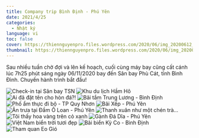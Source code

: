 ```yaml
---
title: Company trip Bình Định - Phú Yên
date: 2021/4/25
categories:
  - Nhật ký
language: vi
toc: false
cover: https://thiennguyenpro.files.wordpress.com/2020/06/img_20200612_142637.jpg?w=800
thumbnail: https://thiennguyenpro.files.wordpress.com/2020/06/img_20200612_142637.jpg?w=300
---
```


Sau nhiều tuần chờ đợi và lên kế hoạch, cuối cùng máy bay cũng cất cánh lúc 7h25 phút sáng ngày 06/11/2020 bay đến Sân bay Phù Cát, tỉnh Bình Đình. Chuyến hành trình bắt đầu!

<!-- more -->
<div class="justified-gallery">

![Check-in tại Sân bay TSN](https://thiennguyenpro.files.wordpress.com/2020/06/tsn.jpg)
![Khu du lịch Hầm Hô](https://thiennguyenpro.files.wordpress.com/2020/06/img_20200611_105006.jpg?w=1200)
![Ai đã đặt tên cho hòn đá?!](https://thiennguyenpro.files.wordpress.com/2020/06/img_20200611_114358.jpg?w=1200)
![Bãi tắm Trung Lương - Bình Định](https://thiennguyenpro.files.wordpress.com/2020/06/img_20200611_171744.jpg?w=1200)
![Phố ẩm thực đi bộ - TP Quy Nhơn](https://thiennguyenpro.files.wordpress.com/2020/06/img_20200611_212321.jpg)
![Bãi Xếp - Phú Yên](https://thiennguyenpro.files.wordpress.com/2020/06/img_20200612_142637.jpg?w=1200)
![Ăn trưa tại Đầm Ô Loan - Phú Yên](https://thiennguyenpro.files.wordpress.com/2020/06/img_20200612_120359.jpg?w=1200)
![Thanh xuân như một chén trà...](https://thiennguyenpro.files.wordpress.com/2020/06/img_20200612_130552.jpg?w=1200)
![Tôi thấy hoa vàng trên cỏ xanh](https://thiennguyenpro.files.wordpress.com/2020/06/img_20200612_143621.jpg?w=1200)
![Gành Đá Dĩa - Phú Yên](https://thiennguyenpro.files.wordpress.com/2020/06/img_20200612_103556.jpg?w=1200)
![Việt Nam biển trời tươi đẹp](https://thiennguyenpro.files.wordpress.com/2020/06/img_20200612_104101.jpg?w=1200)
![Bãi biển Kỳ Co - Bình Định](https://thiennguyenpro.files.wordpress.com/2020/06/img_20200613_095410.jpg?w=1200)
![Tham quan Eo Gió](https://thiennguyenpro.files.wordpress.com/2020/06/img_20200611_160954-pano.jpg?w=1200)

</div>

